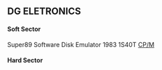 ## DG ELETRONICS
#### Soft Sector
Super89 Software Disk Emulator 1983 1S40T
<a href="https://github.com/sebhc/sebhc/blob/master/diskimages5/DG/100256-1S40T-FM_DG-SUPER89-DISK-SYSTEM-EMU-V11_202110301534.H37">CP/M</a><br>
#### Hard Sector

